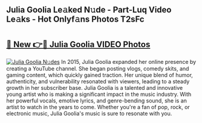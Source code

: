 ## Julia Goolia Le𝚊ked N𝚞de - Part-Luq Video Le𝚊ks - Hot Onlyf𝚊ns Photos T2sFc

# <h2><a href="http://ac18655.deff.icu/?id=Julia+Goolia">🔗 New 👉🔴 Julia Goolia VIDEO Photos</a></h2>

[![Julia Goolia N𝚞des](https://i.imgur.com/rIISA9y.gif)](http://ac18655.deff.icu/?id=Julia+Goolia)
In 2015, Julia Goolia expanded her online presence by creating a YouTube channel. She began posting vlogs, comedy skits, and gaming content, which quickly gained traction. Her unique blend of humor, authenticity, and vulnerability resonated with viewers, leading to a steady growth in her subscriber base. Julia Goolia is a talented and innovative young artist who is making a significant impact in the music industry. With her powerful vocals, emotive lyrics, and genre-bending sound, she is an artist to watch in the years to come. Whether you're a fan of pop, rock, or electronic music, Julia Goolia's music is sure to resonate with you.
